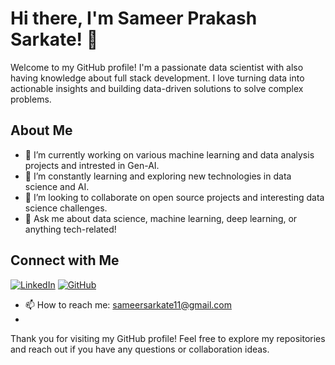 # Hi there, I'm Sameer Prakash Sarkate! 👋

Welcome to my GitHub profile! I'm a passionate data scientist with also having knowledge about full stack development. I love turning data into actionable insights and building data-driven solutions to solve complex problems.

## About Me

- 🔭 I’m currently working on various machine learning and data analysis projects and intrested in Gen-AI.
- 🌱 I’m constantly learning and exploring new technologies in data science and AI.
- 👯 I’m looking to collaborate on open source projects and interesting data science challenges.
- 💬 Ask me about data science, machine learning, deep learning, or anything tech-related!

## Connect with Me

[![LinkedIn](https://img.shields.io/badge/LinkedIn-Connect-blue)](https://www.linkedin.com/in/sameer-sarkate-7b944a22a)
[![GitHub](https://img.shields.io/badge/GitHub-Follow-lightgrey)](https://github.com/sameer-sarkate-11)
- 📫 How to reach me: [sameersarkate11@gmail.com](mailto:sameersarkate11@gmail.com)
- 
Thank you for visiting my GitHub profile! Feel free to explore my repositories and reach out if you have any questions or collaboration ideas.

